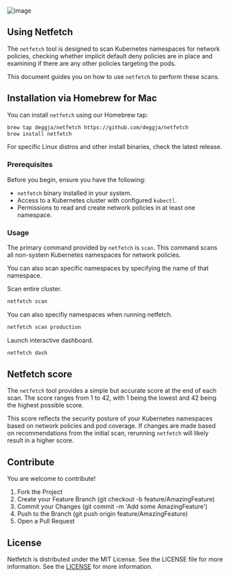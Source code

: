 ![image](https://github.com/deggja/netfetch/assets/15778492/b9a93dce-a09a-4823-be99-dcda5dbf6dc7)

## Using Netfetch

The `netfetch` tool is designed to scan Kubernetes namespaces for network policies, checking whether implicit default deny policies are in place and examining if there are any other policies targeting the pods.

This document guides you on how to use `netfetch` to perform these scans.

## Installation via Homebrew for Mac

You can install `netfetch` using our Homebrew tap:

```sh
brew tap deggja/netfetch https://github.com/deggja/netfetch
brew install netfetch
```

For specific Linux distros and other install binaries, check the latest release.

### Prerequisites

Before you begin, ensure you have the following:

- `netfetch` binary installed in your system.
- Access to a Kubernetes cluster with configured `kubectl`.
- Permissions to read and create network policies in at least one namespace.

### Usage

The primary command provided by `netfetch` is `scan`. This command scans all non-system Kubernetes namespaces for network policies.

You can also scan specific namespaces by specifying the name of that namespace.

Scan entire cluster.

```sh
netfetch scan
```

You can also specifiy namespaces when running netfetch.

```sh
netfetch scan production
```

Launch interactive dashboard.

```sh
netfetch dash
```

## Netfetch score

The `netfetch` tool provides a simple but accurate score at the end of each scan. The score ranges from 1 to 42, with 1 being the lowest and 42 being the highest possible score.

This score reflects the security posture of your Kubernetes namespaces based on network policies and pod coverage. If changes are made based on recommendations from the initial scan, rerunning `netfetch` will likely result in a higher score.

## Contribute
You are welcome to contribute!

1. Fork the Project
2. Create your Feature Branch (git checkout -b feature/AmazingFeature)
3. Commit your Changes (git commit -m 'Add some AmazingFeature')
4. Push to the Branch (git push origin feature/AmazingFeature)
5. Open a Pull Request

## License

Netfetch is distributed under the MIT License. See the LICENSE file for more information. See the [LICENSE](LICENSE) for more information.
